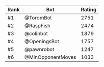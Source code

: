 Rank|Bot|Rating
---|---|---
#1|@ToromBot|2751
#2|@RaspFish|2474
#3|@colinbot|1879
#4|@OpeningsBot|1757
#5|@pawnrobot|1247
#6|@MinOpponentMoves|1033
